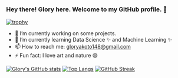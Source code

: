 ### Hey there! Glory here. Welcome to my GitHub profile. 👋

[![trophy](https://github-profile-trophy.vercel.app/?username=Gliz23&theme=onedark)](https://github.com/ryo-ma/github-profile-trophy)
<!--
**Gliz23/Gliz23** is a ✨ _special_ ✨ repository because its `README.md` (this file) appears on your GitHub profile.
-->

- 🔭 I’m currently working on some projects.
- 🌱 I’m currently learning Data Science ✨ and Machine Learning ✨
- 📫 How to reach me: gloryakoto148@gmail.com
- ⚡ Fun fact: I love art and nature 😄

 [![Glory's GitHub stats](https://github-readme-stats.vercel.app/api?username=Gliz23)](https://github.com/Gliz23/github-readme-stats)
 [![Top Langs](https://github-readme-stats.vercel.app/api/top-langs/?username=Gliz23)](https://github.com/Gliz23/github-readme-stats) 
 [![GitHub Streak](https://github-readme-streak-stats.herokuapp.com/?user=Gliz23)](https://git.io/streak-stats)
